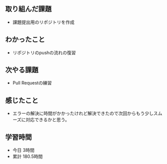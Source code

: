 ## 取り組んだ課題
- 課題提出用のリポジトリを作成
## わかったこと
- リポジトリのpushの流れの復習
## 次やる課題
- Pull Requestの練習
## 感じたこと
- エラーの解決に時間がかかったけれど解決できたので次回からもう少しスムーズに対応できるかと思う。
## 学習時間
- 今日 3時間
- 累計 180.5時間
